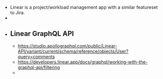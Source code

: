 - Linear is a project/workload management app with a similar featureset to Jira.
-
- ## Linear GraphQL API
	- https://studio.apollographql.com/public/Linear-API/variant/current/schema/reference/objects/User?query=comments
	- https://developers.linear.app/docs/graphql/working-with-the-graphql-api/filtering
	-